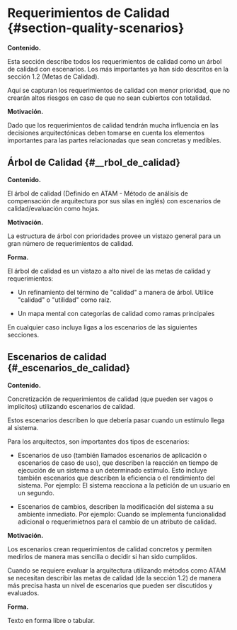 Requerimientos de Calidad {#section-quality-scenarios}
=========================

**Contenido.**

Esta sección describe todos los requerimientos de calidad como un árbol
de calidad con escenarios. Los más importantes ya han sido descritos en
la sección 1.2 (Metas de Calidad).

Aquí se capturan los requerimientos de calidad con menor prioridad, que
no crearán altos riesgos en caso de que no sean cubiertos con totalidad.

**Motivación.**

Dado que los requerimientos de calidad tendrán mucha influencia en las
decisiones arquitectónicas deben tomarse en cuenta los elementos
importantes para las partes relacionadas que sean concretas y medibles.

Árbol de Calidad {#__rbol_de_calidad}
----------------

**Contenido.**

El árbol de calidad (Definido en ATAM - Método de análisis de
compensación de arquitectura por sus silas en inglés) con escenarios de
calidad/evaluación como hojas.

**Motivación.**

La estructura de árbol con prioridades provee un vistazo general para un
gran número de requerimientos de calidad.

**Forma.**

El árbol de calidad es un vistazo a alto nivel de las metas de calidad y
requerimientos:

-   Un refinamiento del término de \"calidad\" a manera de árbol.
    Utilice \"calidad\" o \"utilidad\" como raíz.

-   Un mapa mental con categorías de calidad como ramas principales

En cualquier caso incluya ligas a los escenarios de las siguientes
secciones.

Escenarios de calidad {#_escenarios_de_calidad}
---------------------

**Contenido.**

Concretización de requerimientos de calidad (que pueden ser vagos o
implícitos) utilizando escenarios de calidad.

Estos escenarios describen lo que debería pasar cuando un estímulo llega
al sistema.

Para los arquitectos, son importantes dos tipos de escenarios:

-   Escenarios de uso (también llamados escenarios de aplicación o
    escenarios de caso de uso), que describen la reacción en tiempo de
    ejecución de un sistema a un determinado estímulo. Esto incluye
    también escenarios que describen la eficiencia o el rendimiento del
    sistema. Por ejemplo: El sistema reacciona a la petición de un
    usuario en un segundo.

-   Escenarios de cambios, describen la modificación del sistema a su
    ambiente inmediato. Por ejemplo: Cuando se implementa funcionalidad
    adicional o requerimietnos para el cambio de un atributo de calidad.

**Motivación.**

Los escenarios crean requerimientos de calidad concretos y permiten
medirlos de manera mas sencilla o decidir si han sido cumplidos.

Cuando se requiere evaluar la arquitectura utilizando métodos como ATAM
se necesitan describir las metas de calidad (de la sección 1.2) de
manera más precisa hasta un nivel de escenarios que pueden ser
discutidos y evaluados.

**Forma.**

Texto en forma libre o tabular.
